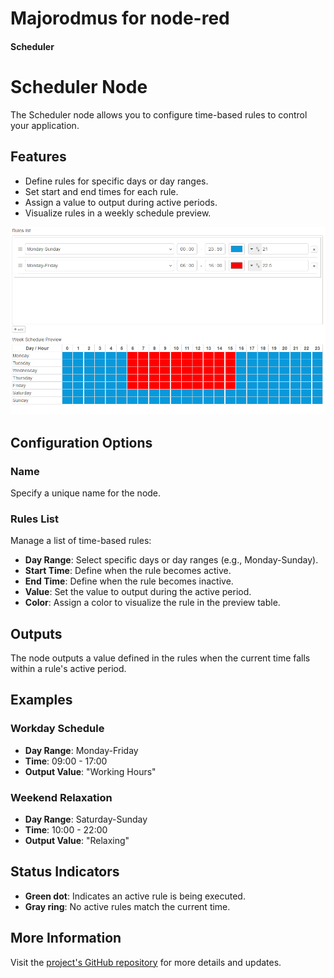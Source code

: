 # Majorodmus for node-red

#### Scheduler

# Scheduler Node

The Scheduler node allows you to configure time-based rules to control your application.

## Features
- Define rules for specific days or day ranges.
- Set start and end times for each rule.
- Assign a value to output during active periods.
- Visualize rules in a weekly schedule preview.

![Scheduler](images/scheduler.png)

## Configuration Options

### Name
Specify a unique name for the node.

### Rules List
Manage a list of time-based rules:
- **Day Range**: Select specific days or day ranges (e.g., Monday-Sunday).
- **Start Time**: Define when the rule becomes active.
- **End Time**: Define when the rule becomes inactive.
- **Value**: Set the value to output during the active period.
- **Color**: Assign a color to visualize the rule in the preview table.

## Outputs
The node outputs a value defined in the rules when the current time falls within a rule's active period.

## Examples

### Workday Schedule
- **Day Range**: Monday-Friday
- **Time**: 09:00 - 17:00
- **Output Value**: "Working Hours"

### Weekend Relaxation
- **Day Range**: Saturday-Sunday
- **Time**: 10:00 - 22:00
- **Output Value**: "Relaxing"

## Status Indicators
- **Green dot**: Indicates an active rule is being executed.
- **Gray ring**: No active rules match the current time.

## More Information
Visit the [project's GitHub repository](https://github.com/jirihusak/majordomus) for more details and updates.

